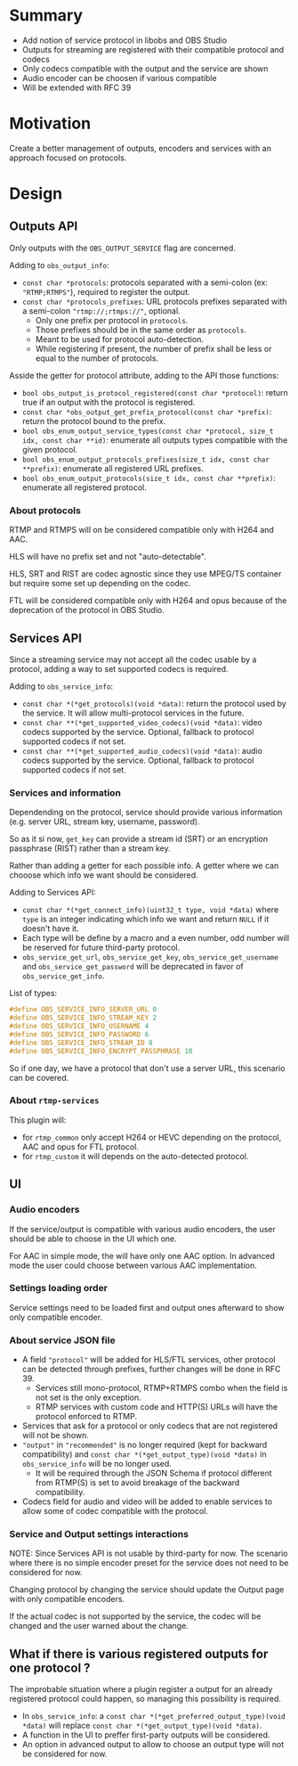 # Summary
- Add notion of service protocol in libobs and OBS Studio
- Outputs for streaming are registered with their compatible protocol and codecs
- Only codecs compatible with the output and the service are shown
- Audio encoder can be choosen if various compatible
- Will be extended with RFC 39

# Motivation
Create a better management of outputs, encoders and services with an approach focused on protocols.

# Design

## Outputs API
Only outputs with the `OBS_OUTPUT_SERVICE` flag are concerned.

Adding to `obs_output_info`:
- `const char *protocols`: protocols separated with a semi-colon (ex: `"RTMP;RTMPS"`), required to register the output.
- `const char *protocols_prefixes`: URL protocols prefixes separated with a semi-colon `"rtmp://;rtmps://"`, optional.
  - Only one prefix per protocol in `protocols`.
  - Those prefixes should be in the same order as `protocols`.
  - Meant to be used for protocol auto-detection.
  - While registering if present, the number of prefix shall be less or equal to the number of protocols.

Asside the getter for protocol attribute, adding to the API those functions:
- `bool obs_output_is_protocol_registered(const char *protocol)`: return true if an output with the protocol is registered.
- `const char *obs_output_get_prefix_protocol(const char *prefix)`: return the protocol bound to the prefix.
- `bool obs_enum_output_service_types(const char *protocol, size_t idx, const char **id)`: enumerate all outputs types compatible with the given protocol.
- `bool obs_enum_output_protocols_prefixes(size_t idx, const char **prefix)`: enumerate all registered URL prefixes.
- `bool obs_enum_output_protocols(size_t idx, const char **prefix)`: enumerate all registered protocol.

### About protocols
RTMP and RTMPS will on be considered compatible only with H264 and AAC.

HLS will have no prefix set and not "auto-detectable".

HLS, SRT and RIST are codec agnostic since they use MPEG/TS container but require some set up depending on the codec.

FTL will be considered compatible only with H264 and opus because of the deprecation of the protocol in OBS Studio.

## Services API
Since a streaming service may not accept all the codec usable by a protocol, adding a way to set supported codecs is required.

Adding to `obs_service_info`:
- `const char *(*get_protocols)(void *data)`: return the protocol used by the service. It will allow multi-protocol services in the future.
- `const char **(*get_supported_video_codecs)(void *data)`: video codecs supported by the service. Optional, fallback to protocol supported codecs if not set.
- `const char **(*get_supported_audio_codecs)(void *data)`: audio codecs supported by the service. Optional, fallback to protocol supported codecs if not set.

### Services and information

Dependending on the protocol, service should provide various information (e.g. server URL, stream key, username, password).

So as it si now, `get_key` can provide a stream id (SRT) or an encryption passphrase (RIST) rather than a stream key.

Rather than adding a getter for each possible info. A getter where we can chooose which info we want should be considered.

Adding to Services API:
- `const char *(*get_connect_info)(uint32_t type, void *data)` where `type` is an integer indicating which info we want and return `NULL` if it doesn't have it.
- Each type will be define by a macro and a even number, odd number will be reserved for future third-party protocol.
- `obs_service_get_url`, `obs_service_get_key`, `obs_service_get_username` and `obs_service_get_password` will be deprecated in favor of `obs_service_get_info`.

List of types:
```c
#define OBS_SERVICE_INFO_SERVER_URL 0
#define OBS_SERVICE_INFO_STREAM_KEY 2
#define OBS_SERVICE_INFO_USERNAME 4 
#define OBS_SERVICE_INFO_PASSWORD 6
#define OBS_SERVICE_INFO_STREAM_ID 8
#define OBS_SERVICE_INFO_ENCRYPT_PASSPHRASE 10
```

So if one day, we have a protocol that don't use a server URL, this scenario can be covered.

### About `rtmp-services`

This plugin will:
- for `rtmp_common` only accept H264 or HEVC depending on the protocol, AAC and opus for FTL protocol.
- for `rtmp_custom` it will depends on the auto-detected protocol.

## UI

### Audio encoders
If the service/output is compatible with various audio encoders, the user should be able to choose in the UI which one.

For AAC in simple mode, the will have only one AAC option.
In advanced mode the user could choose between various AAC implementation.


### Settings loading order

Service settings need to be loaded first and output ones afterward to show only compatible encoder.

### About service JSON file

- A field `"protocol"` will be added for HLS/FTL services, other protocol can be detected through prefixes, further changes will be done in RFC 39.
  - Services still mono-protocol, RTMP+RTMPS combo when the field is not set is the only exception.
  - RTMP services with custom code and HTTP(S) URLs will have the protocol enforced to RTMP.
- Services that ask for a protocol or only codecs that are not registered will not be shown.
- `"output"` in `"recommended"` is no longer required (kept for backward compatibility) and `const char *(*get_output_type)(void *data)` in `obs_service_info` will be no longer used.
    - It will be required through the JSON Schema if protocol different from RTMP(S) is set to avoid breakage of the backward compatibility.
- Codecs field for audio and video will be added to enable services to allow some of codec compatible with the protocol.

### Service and Output settings interactions
NOTE: Since Services API is not usable by third-party for now. The scenario where there is no simple encoder preset for the service does not need to be considered for now.

Changing protocol by changing the service should update the Output page with only compatible encoders.

If the actual codec is not supported by the service, the codec will be changed and the user warned about the change.

## What if there is various registered outputs for one protocol ?

The improbable situation where a plugin register a output for an already registered protocol could happen, so managing this possibility is required.

- In `obs_service_info`: a `const char *(*get_preferred_output_type)(void *data)` will replace `const char *(*get_output_type)(void *data)`.
- A function in the UI to preffer first-party outputs will be considered.
- An option in advanced output to allow to choose an output type will not be considered for now.